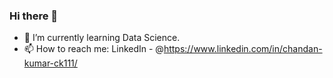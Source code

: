 ### Hi there 👋
- 🌱 I’m currently learning Data Science.
- 📫 How to reach me: LinkedIn - @https://www.linkedin.com/in/chandan-kumar-ck111/
<!--
**Chandan220698/Chandan220698** is a ✨ _special_ ✨ repository because its `README.md` (this file) appears on your GitHub profile.

Here are some ideas to get you started:

- 🔭 I’m currently working on ...
- 🌱 I’m currently learning ...
- 👯 I’m looking to collaborate on ...
- 🤔 I’m looking for help with ...
- 💬 Ask me about ...
- 📫 How to reach me: ...
- 😄 Pronouns: ...
- ⚡ Fun fact: ...
-->
